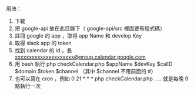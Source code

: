  用法：

 1. 下載
 2. 把 google-api 放在此目錄下（ google-api/src 裡面要有程式碼）
 3. 註冊 google 的 app ，取得 app Name 和 develop Key
 4. 取得 slack app 的 token 
 5. 找到 calendar 的 id ，長 xxxxxxxxxxxxxxxxxxxxx@group.calendar.google.com
 6. 用 bash 執行 php checkCalendar.php $appName $devKey $calID $domain $token $channel
 （其中 $channel 不用前面的 #）
 7. 也可以寫在 cron ，例如 0 21 * * * php checkCalendar.php ..... 就是每晚 9 點執行一次